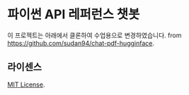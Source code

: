 # 파이썬 API 레퍼런스 챗봇

이 프로젝트는 아래에서 클론하여 수업용으로 변경하였습니다. 
from https://github.com/sudan94/chat-pdf-hugginface. 

## 라이센스

[MIT License](LICENSE).


